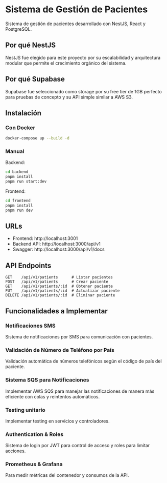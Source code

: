 # Sistema de Gestión de Pacientes

Sistema de gestión de pacientes desarrollado con NestJS, React y PostgreSQL.

## Por qué NestJS

NestJS fue elegido para este proyecto por su escalabilidad y arquitectura modular que permite el crecimiento orgánico del sistema.

## Por qué Supabase

Supabase fue seleccionado como storage por su free tier de 1GB perfecto para pruebas de concepto y su API simple similar a AWS S3.

## Instalación

### Con Docker

```bash
docker-compose up --build -d
```

### Manual

Backend:
```bash
cd backend
pnpm install
pnpm run start:dev
```

Frontend:
```bash
cd frontend
pnpm install
pnpm run dev
```

## URLs

- Frontend: http://localhost:3001
- Backend API: http://localhost:3000/api/v1
- Swagger: http://localhost:3000/api/v1/docs

## API Endpoints

```
GET    /api/v1/patients      # Listar pacientes
POST   /api/v1/patients      # Crear paciente
GET    /api/v1/patients/:id  # Obtener paciente
PUT    /api/v1/patients/:id  # Actualizar paciente
DELETE /api/v1/patients/:id  # Eliminar paciente
```

## Funcionalidades a Implementar

### Notificaciones SMS
Sistema de notificaciones por SMS para comunicación con pacientes.

### Validación de Número de Teléfono por País
Validación automática de números telefónicos según el código de país del paciente.

### Sistema SQS para Notificaciones
Implementar AWS SQS para manejar las notificaciones de manera más eficiente con colas y reintentos automáticos.

### Testing unitario
Implementar testing en servicios y controladores.

### Authentication & Roles
Sistema de login por JWT para control de acceso y roles para limitar acciones.

### Prometheus & Grafana
Para medir métricas del contenedor y consumos de la API.
